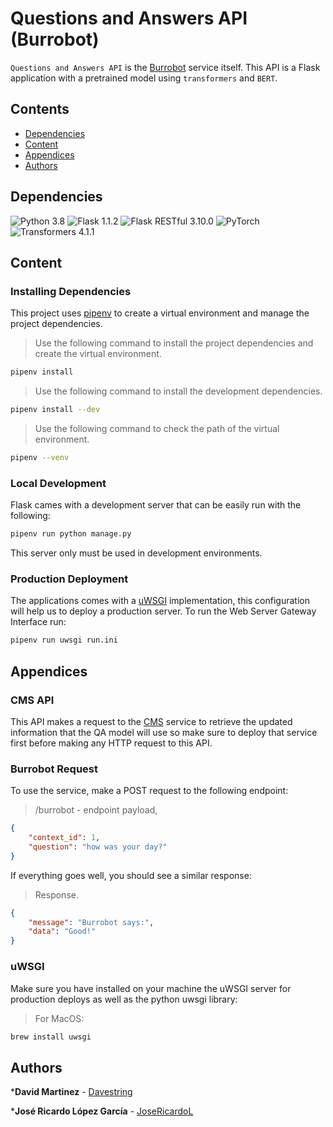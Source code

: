 # Questions and Answers API (Burrobot)

`Questions and Answers API` is the [Burrobot](https://github.com/Davestring/burrobot) service itself. This API is a Flask application with a pretrained model using `transformers` and `BERT`.

## Contents

- [Dependencies](#dependencies)
- [Content](#content)
- [Appendices](#appendices)
- [Authors](#Authors)

## Dependencies

![Python 3.8](https://img.shields.io/badge/Python-3.8-blue.svg)
![Flask 1.1.2](https://img.shields.io/badge/Flask-1.1.2-black.svg)
![Flask RESTful 3.10.0](https://img.shields.io/badge/Flask-RESTful-0.3.8-green.svg)
![PyTorch](https://img.shields.io/badge/PyTorch-1.7.1-red.svg)
![Transformers 4.1.1](https://img.shields.io/badge/Transformers-4.1.1-yellow.svg)

## Content

### Installing Dependencies

This project uses [pipenv](https://pipenv-fork.readthedocs.io/en/latest/) to create a virtual environment and manage the project dependencies.

> Use the following command to install the project dependencies and create the virtual environment.
```bash
pipenv install
```

> Use the following command to install the development dependencies.
```bash
pipenv install --dev
```

> Use the following command to check the path of the virtual environment.
```bash
pipenv --venv
```

### Local Development

Flask cames with a development server that can be easily run with the following:

```bash
pipenv run python manage.py
```

This server only must be used in development environments.

### Production Deployment

The applications comes with a [uWSGI](./run.ini) implementation, this configuration will
help us to deploy a production server. To run the Web Server Gateway Interface run:

```bash
pipenv run uwsgi run.ini
```

## Appendices

### CMS API

This API makes a request to the [CMS](https://github.com/Davestring/burrobot/tree/main/cms) service to retrieve the updated information that the QA model will use so make sure to deploy that service first before making any HTTP request to this API.

### Burrobot Request

To use the service, make a POST request to the following endpoint:

> /burrobot - endpoint payload,
```json
{
    "context_id": 1,
    "question": "how was your day?"
}
```

If everything goes well, you should see a similar response:

> Response.
```json
{
    "message": "Burrobot says:",
    "data": "Good!"
}
```

### uWSGI

Make sure you have installed on your machine the uWSGI server for production deploys as well as the python uwsgi library:

> For MacOS:
```bash
brew install uwsgi
```

## Authors

***David Martinez** - [Davestring](https://github.com/Davestring)

***José Ricardo López García** - [JoseRicardoL](https://github.com/JoseRicardoL)
